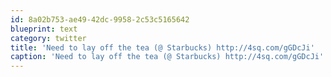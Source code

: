```yaml
---
id: 8a02b753-ae49-42dc-9958-2c53c5165642
blueprint: text
category: twitter
title: 'Need to lay off the tea (@ Starbucks) http://4sq.com/gGDcJi'
caption: 'Need to lay off the tea (@ Starbucks) http://4sq.com/gGDcJi'
---
```

